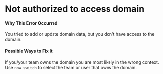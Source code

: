 # Not authorized to access domain

#### Why This Error Occurred

You tried to add or update domain data, but you don't have access to the domain.

#### Possible Ways to Fix It

If you/your team owns the domain you are most likely in the wrong context. Use `now switch` to select the team or user that owns the domain.
